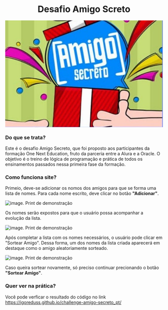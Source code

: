 <h1 align="center"> Desafio Amigo Screto </h1>

<img src="https://github.com/IgorEduss/challenge-amigo-secreto_pt/blob/main/assets/amigo_secreto.jpg" alt="imagem da capa do amigo secreto. Um amigo entregando um presente para outro amigo" align="center">

### Do que se trata?
Este é o desafio Amigo Secreto, que foi proposto aos participantes da formação One Next Education, fruto da parceria entre a Alura e a Oracle. O objetivo é o treino de lógica de programação e prática de todos os ensinamentos passados nessa primeira fase da formação.

### Como funciona site?
Primeio, deve-se adicionar os nomos dos amigos para que se forma uma lista de nomes. Para cada nome escrito, deve clicar no botão **"Adicionar"**.

![image. Print de demonstração](https://github.com/user-attachments/assets/9c58f44e-0e53-4524-99e7-963d9a515e06)

Os nomes serão expostos para que o usuário possa acompanhar a evolução da lista.

![image. Print de demonstração](https://github.com/user-attachments/assets/0c71df74-e9ec-4c95-8aba-e65f2a894097)

Após completar a lista com os nomes necessários, o usuário pode clicar em "Sortear Amigo". Dessa forma, um dos nomes da lista criada aparecerá em destaque como o amigo aleatoriamente sorteado.

![image. Print de demonstração](https://github.com/user-attachments/assets/4fca9d97-07bf-4021-8180-236295c29515)

Caso queira sortear novamente, só preciso continuar precionando o botão **"Sortear Amigo"**.

### Quer ver na prática?
Você pode verficar o resultado do código no link https://igoreduss.github.io/challenge-amigo-secreto_pt/
